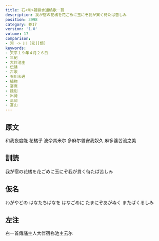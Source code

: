 ```yaml
---
title: 石<川>朝臣水通橘歌一首
description: 我が宿の花橘を花ごめに玉にぞ我が貫く待たば苦しみ
position: 3998
category: 巻17
version: '1.0'
volume: 17
comparison:
- 河 -> 川 [元][類]
keywords:
- 天平１９年４月２６日
- 年紀
- 大伴池主
- 伝誦
- 古歌
- 石川水通
- 植物
- 宴席
- 餞別
- 出発
- 高岡
- 富山
---
```


## 原文

和我夜度能 花橘乎 波奈其米尓 多麻尓曽安我奴久 麻多婆苦流之美

## 訓読

我が宿の花橘を花ごめに玉にぞ我が貫く待たば苦しみ

## 仮名

わがやどの はなたちばなを はなごめに たまにぞあがぬく またばくるしみ

## 左注

右一首傳誦主人大伴宿祢池主云尓
